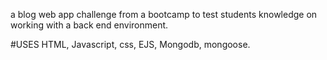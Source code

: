 a blog web app challenge from a bootcamp to test students knowledge on working with a back end environment.

#USES 
HTML, Javascript, css, EJS, Mongodb, mongoose.
